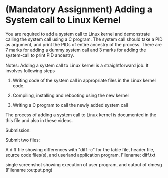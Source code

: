 # (Mandatory Assignment) Adding a System call to Linux Kernel
You are required to add a system call to Linux kernel and demonstrate calling the system call using a C program. The system call should take a PID as argument, and print the PIDs of entire ancestry of the process.  There are 7 marks for adding a dummy system call and 3 marks for adding the system-call to print PID ancestry.

Notes:
Adding a system call to Linux kernel is a straightforward job. It involves following steps

1) Writing code of the system call in appropriate files in the Linux kernel code.

2) Compiling, installing and rebooting using the new kernel

3) Writing a C program to call the newly added system call

The process of adding a system call to Linux kernel is documented in the this file and also in these videos.

Submission:

Submit two files:

A diff file showing differences with "diff -c" for the  table file, header file, source code files(s), and userland application program. Filename:  diff.txt

single screenshot showing execution of user program, and output of dmesg (Filename :output.png)

